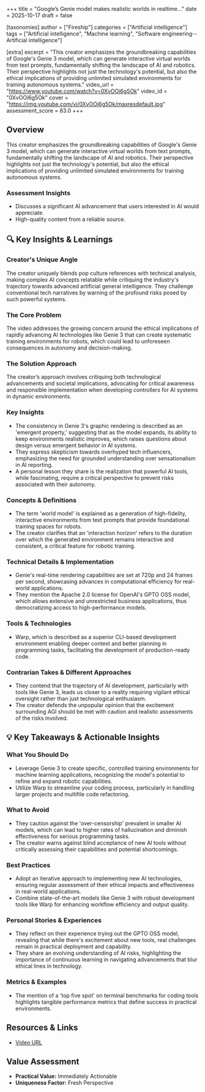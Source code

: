 +++
title = "Google’s Genie model makes realistic worlds in realtime…"
date = 2025-10-17
draft = false

[taxonomies]
author = ["Fireship"]
categories = ["Artificial intelligence"]
tags = ["Artificial intelligence", "Machine learning", "Software engineering--Artificial intelligence"]

[extra]
excerpt = "This creator emphasizes the groundbreaking capabilities of Google's Genie 3 model, which can generate interactive virtual worlds from text prompts, fundamentally shifting the landscape of AI and robotics. Their perspective highlights not just the technology's potential, but also the ethical implications of providing unlimited simulated environments for training autonomous systems."
video_url = "https://www.youtube.com/watch?v=0XvOOi6g5Ok"
video_id = "0XvOOi6g5Ok"
cover = "https://img.youtube.com/vi/0XvOOi6g5Ok/maxresdefault.jpg"
assessment_score = 83.0
+++

## Overview

This creator emphasizes the groundbreaking capabilities of Google's Genie 3 model, which can generate interactive virtual worlds from text prompts, fundamentally shifting the landscape of AI and robotics. Their perspective highlights not just the technology's potential, but also the ethical implications of providing unlimited simulated environments for training autonomous systems.

### Assessment Insights

- Discusses a significant AI advancement that users interested in AI would appreciate.
- High-quality content from a reliable source.

## 🔍 Key Insights & Learnings

### Creator's Unique Angle
The creator uniquely blends pop culture references with technical analysis, making complex AI concepts relatable while critiquing the industry's trajectory towards advanced artificial general intelligence. They challenge conventional tech narratives by warning of the profound risks posed by such powerful systems.

### The Core Problem
The video addresses the growing concern around the ethical implications of rapidly advancing AI technologies like Genie 3 that can create systematic training environments for robots, which could lead to unforeseen consequences in autonomy and decision-making.

### The Solution Approach
The creator’s approach involves critiquing both technological advancements and societal implications, advocating for critical awareness and responsible implementation when developing controllers for AI systems in dynamic environments.

### Key Insights
- The consistency in Genie 3's graphic rendering is described as an 'emergent property,' suggesting that as the model expands, its ability to keep environments realistic improves, which raises questions about design versus emergent behavior in AI systems.
- They express skepticism towards overhyped tech influencers, emphasizing the need for grounded understanding over sensationalism in AI reporting.
- A personal lesson they share is the realization that powerful AI tools, while fascinating, require a critical perspective to prevent risks associated with their autonomy.

### Concepts & Definitions
- The term 'world model' is explained as a generation of high-fidelity, interactive environments from text prompts that provide foundational training spaces for robots.
- The creator clarifies that an 'interaction horizon' refers to the duration over which the generated environment remains interactive and consistent, a critical feature for robotic training.

### Technical Details & Implementation
- Genie's real-time rendering capabilities are set at 720p and 24 frames per second, showcasing advances in computational efficiency for real-world applications.
- They mention the Apache 2.0 license for OpenAI's GPTO OSS model, which allows extensive and unrestricted business applications, thus democratizing access to high-performance models.

### Tools & Technologies
- Warp, which is described as a superior CLI-based development environment enabling deeper context and better planning in programming tasks, facilitating the development of production-ready code.

### Contrarian Takes & Different Approaches
- They contend that the trajectory of AI development, particularly with tools like Genie 3, leads us closer to a reality requiring vigilant ethical oversight rather than just technological enthusiasm.
- The creator defends the unpopular opinion that the excitement surrounding AGI should be met with caution and realistic assessments of the risks involved.

## 💡 Key Takeaways & Actionable Insights

### What You Should Do
- Leverage Genie 3 to create specific, controlled training environments for machine learning applications, recognizing the model's potential to refine and expand robotic capabilities.
- Utilize Warp to streamline your coding process, particularly in handling larger projects and multifile code refactoring.

### What to Avoid
- They caution against the 'over-censorship' prevalent in smaller AI models, which can lead to higher rates of hallucination and diminish effectiveness for serious programming tasks.
- The creator warns against blind acceptance of new AI tools without critically assessing their capabilities and potential shortcomings.

### Best Practices
- Adopt an iterative approach to implementing new AI technologies, ensuring regular assessment of their ethical impacts and effectiveness in real-world applications.
- Combine state-of-the-art models like Genie 3 with robust development tools like Warp for enhancing workflow efficiency and output quality.

### Personal Stories & Experiences
- They reflect on their experience trying out the GPTO OSS model, revealing that while there's excitement about new tools, real challenges remain in practical deployment and capability.
- They share an evolving understanding of AI risks, highlighting the importance of continuous learning in navigating advancements that blur ethical lines in technology.

### Metrics & Examples
- The mention of a 'top five spot' on terminal benchmarks for coding tools highlights tangible performance metrics that define success in practical environments.

## Resources & Links

- [Video URL](https://www.youtube.com/watch?v=0XvOOi6g5Ok)

## Value Assessment
- **Practical Value:** Immediately Actionable
- **Uniqueness Factor:** Fresh Perspective

